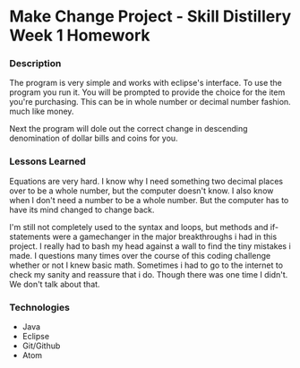 # Make Change Project - Skill Distillery Week 1 Homework

### Description

The program is very simple and works with eclipse's interface. To use the program you run it. You will be prompted to provide the choice for the item you're purchasing. This can be in whole number or decimal number fashion. much like money.

Next the program will dole out the correct change in descending denomination of dollar bills and coins for you.

### Lessons Learned

Equations are very hard. I know why I need something two decimal places over to be a whole number, but the computer doesn't know. I also know when I don't need a number to be a whole number. But the computer has to have its mind changed to change back.

I'm still not completely used to the syntax and loops, but methods and if-statements were a gamechanger in the major breakthroughs i had in this project. I really had to bash my head against a wall to find the tiny mistakes i made. I questions many times over the course of this coding challenge whether or not I knew basic math. Sometimes i had to go to the internet to check my sanity and reassure that i do. Though there was one time I didn't. We don't talk about that.

### Technologies
  - Java
  - Eclipse
  - Git/Github
  - Atom
